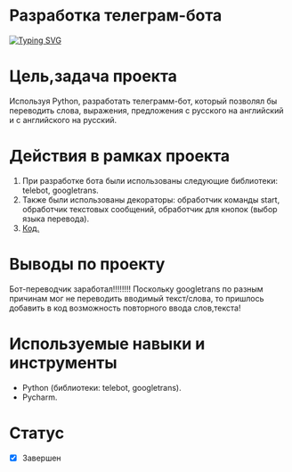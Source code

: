 # **Разработка телеграм-бота**
[![Typing SVG](https://readme-typing-svg.herokuapp.com?font=Fira+Code&pause=1000&color=4DF731&width=435&lines=%D0%A0%D0%B0%D0%B7%D1%80%D0%B0%D0%B1%D0%BE%D1%82%D0%BA%D0%B0+%D1%82%D0%B5%D0%BB%D0%B5%D0%B3%D1%80%D0%B0%D0%BC-%D0%B1%D0%BE%D1%82%D0%B0)](https://git.io/typing-svg)  
# Цель,задача проекта
Используя Python, разработать телеграмм-бот, который позволял бы переводить слова, выражения, предложения с русского на английский и с английского на русский.

# Действия в рамках проекта
1. При разработке бота были использованы следующие библиотеки: telebot, googletrans.
2. Также были использованы декораторы: обработчик команды start, обработчик текстовых сообщений, обработчик для кнопок (выбор языка перевода).
3. [Код.](https://github.com/brrndalex/Data-Engineer-Projects/blob/main/%D0%A0%D0%B0%D0%B7%D1%80%D0%B0%D0%B1%D0%BE%D1%82%D0%BA%D0%B0%20%D1%82%D0%B5%D0%BB%D0%B5%D0%B3%D1%80%D0%B0%D0%BC-%D0%B1%D0%BE%D1%82%D0%B0/main.py)
# Выводы по проекту
 Бот-переводчик заработал!!!!!!!! Поскольку googletrans по разным причинам мог не переводить вводимый текст/слова, то пришлось добавить в код возможность повторного ввода слов,текста!  
 
 # Используемые навыки и инструменты
 * Python (библиотеки: telebot, googletrans).
 * Pycharm.  

# Статус
- [x] Завершен
